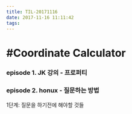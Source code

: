 ```yaml
---
title: TIL-20171116
date: 2017-11-16 11:11:42
tags: 
---
```


# #Coordinate Calculator

### episode 1. JK 강의 - 프로퍼티

### episode 2. honux - 질문하는 방법

1단계: 질문을 하기전에 해야할 것들


